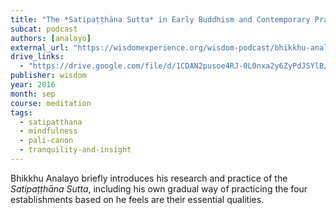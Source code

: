 ```yaml
---
title: "The *Satipaṭṭhāna Sutta* in Early Buddhism and Contemporary Practice"
subcat: podcast
authors: [analayo]
external_url: "https://wisdomexperience.org/wisdom-podcast/bhikkhu-analayo-2/"
drive_links:
  - "https://drive.google.com/file/d/1CDAN2pusoe4RJ-0L0nxa2y6ZyPdJSYlB/view?usp=drivesdk"
publisher: wisdom
year: 2016
month: sep
course: meditation
tags:
  - satipatthana
  - mindfulness
  - pali-canon
  - tranquility-and-insight
---
```


Bhikkhu Analayo briefly introduces his research and practice of the *Satipaṭṭhāna Sutta*, including his own gradual way of practicing the four establishments based on he feels are their essential qualities.


